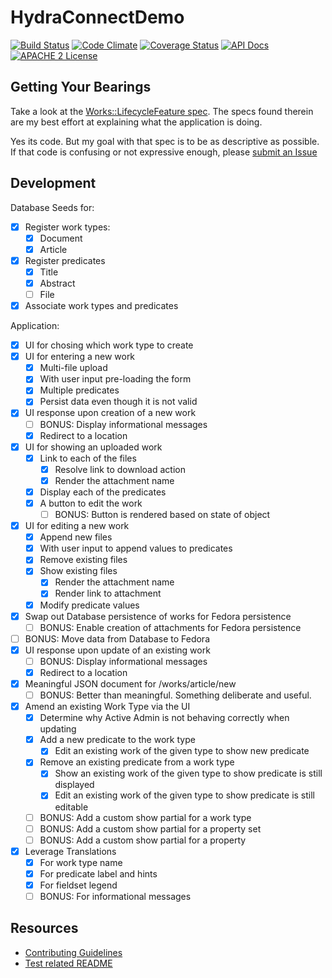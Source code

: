 # HydraConnectDemo

[![Build Status](https://travis-ci.org/ndlib/hydra_connect_demo.png?branch=master)](https://travis-ci.org/ndlib/hydra_connect_demo)
[![Code Climate](https://codeclimate.com/github/ndlib/hydra_connect_demo.png)](https://codeclimate.com/github/ndlib/hydra_connect_demo)
[![Coverage Status](https://img.shields.io/coveralls/ndlib/hydra_connect_demo.svg)](https://coveralls.io/r/ndlib/hydra_connect_demo)
[![API Docs](http://img.shields.io/badge/API-docs-blue.svg)](http://rubydoc.info/github/ndlib/hydra_connect_demo/master/frames/)
[![APACHE 2 License](http://img.shields.io/badge/APACHE2-license-blue.svg)](./LICENSE)

## Getting Your Bearings

Take a look at the [Works::LifecycleFeature spec](./spec/features/works/lifecycle_feature_spec.rb).
The specs found therein are my best effort at explaining what the application is doing.

Yes its code.
But my goal with that spec is to be as descriptive as possible.
If that code is confusing or not expressive enough, please [submit an Issue](/issues)

## Development

Database Seeds for:

- [X] Register work types:
  - [X] Document
  - [X] Article
- [X] Register predicates
  - [X] Title
  - [X] Abstract
  - [ ] File
- [X] Associate work types and predicates

Application:

- [X] UI for chosing which work type to create
- [X] UI for entering a new work
  - [X] Multi-file upload
  - [X] With user input pre-loading the form
  - [X] Multiple predicates
  - [X] Persist data even though it is not valid
- [X] UI response upon creation of a new work
  - [ ] BONUS: Display informational messages
  - [X] Redirect to a location
- [X] UI for showing an uploaded work
  - [X] Link to each of the files
    - [X] Resolve link to download action
    - [X] Render the attachment name
  - [X] Display each of the predicates
  - [X] A button to edit the work
    - [ ] BONUS: Button is rendered based on state of object
- [X] UI for editing a new work
  - [X] Append new files
  - [X] With user input to append values to predicates
  - [X] Remove existing files
  - [X] Show existing files
    - [X] Render the attachment name
    - [X] Render link to attachment
  - [X] Modify predicate values
- [X] Swap out Database persistence of works for Fedora persistence
  - [ ] BONUS: Enable creation of attachments for Fedora persistence
- [ ] BONUS: Move data from Database to Fedora
- [X] UI response upon update of an existing work
  - [ ] BONUS: Display informational messages
  - [X] Redirect to a location
- [X] Meaningful JSON document for /works/article/new
  - [ ] BONUS: Better than meaningful. Something deliberate and useful.
- [X] Amend an existing Work Type via the UI
  - [X] Determine why Active Admin is not behaving correctly when updating
  - [X] Add a new predicate to the work type
    - [X] Edit an existing work of the given type to show new predicate
  - [X] Remove an existing predicate from a work type
    - [X] Show an existing work of the given type to show predicate is still displayed
    - [X] Edit an existing work of the given type to show predicate is still editable
  - [ ] BONUS: Add a custom show partial for a work type
  - [ ] BONUS: Add a custom show partial for a property set
  - [ ] BONUS: Add a custom show partial for a property
- [X] Leverage Translations
  - [X] For work type name
  - [X] For predicate label and hints
  - [X] For fieldset legend
  - [ ] BONUS: For informational messages

## Resources

* [Contributing Guidelines](./CONTRIBUTING.md)
* [Test related README](./spec/README.md)

